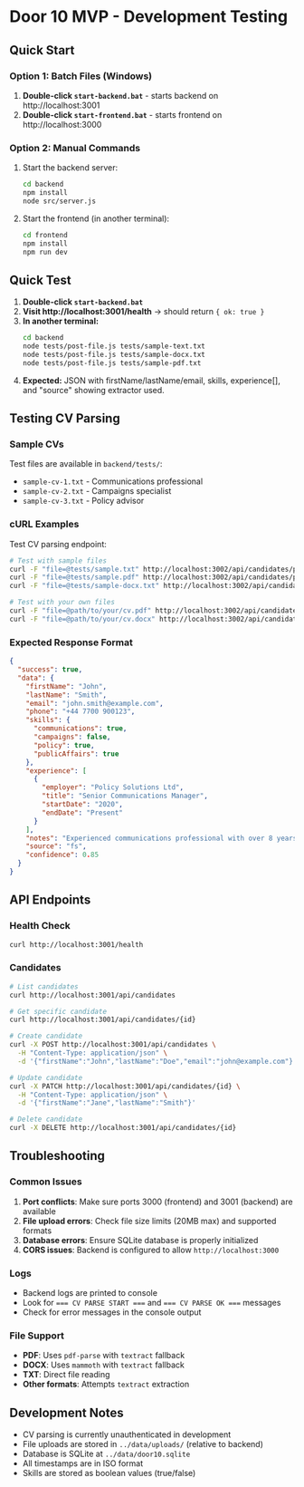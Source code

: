 # Door 10 MVP - Development Testing

## Quick Start

### Option 1: Batch Files (Windows)
1. **Double-click `start-backend.bat`** - starts backend on http://localhost:3001
2. **Double-click `start-frontend.bat`** - starts frontend on http://localhost:3000

### Option 2: Manual Commands
1. Start the backend server:
   ```bash
   cd backend
   npm install
   node src/server.js
   ```

2. Start the frontend (in another terminal):
   ```bash
   cd frontend
   npm install
   npm run dev
   ```

## Quick Test
1. **Double-click `start-backend.bat`**
2. **Visit http://localhost:3001/health** → should return `{ ok: true }`
3. **In another terminal:**
   ```bash
   cd backend
   node tests/post-file.js tests/sample-text.txt
   node tests/post-file.js tests/sample-docx.txt
   node tests/post-file.js tests/sample-pdf.txt
   ```
4. **Expected:** JSON with firstName/lastName/email, skills, experience[], and "source" showing extractor used.

## Testing CV Parsing

### Sample CVs
Test files are available in `backend/tests/`:
- `sample-cv-1.txt` - Communications professional
- `sample-cv-2.txt` - Campaigns specialist  
- `sample-cv-3.txt` - Policy advisor

### cURL Examples

Test CV parsing endpoint:
```bash
# Test with sample files
curl -F "file=@tests/sample.txt" http://localhost:3002/api/candidates/parse-cv
curl -F "file=@tests/sample.pdf" http://localhost:3002/api/candidates/parse-cv
curl -F "file=@tests/sample-docx.txt" http://localhost:3002/api/candidates/parse-cv

# Test with your own files
curl -F "file=@path/to/your/cv.pdf" http://localhost:3002/api/candidates/parse-cv
curl -F "file=@path/to/your/cv.docx" http://localhost:3002/api/candidates/parse-cv
```

### Expected Response Format
```json
{
  "success": true,
  "data": {
    "firstName": "John",
    "lastName": "Smith",
    "email": "john.smith@example.com",
    "phone": "+44 7700 900123",
    "skills": {
      "communications": true,
      "campaigns": false,
      "policy": true,
      "publicAffairs": true
    },
    "experience": [
      {
        "employer": "Policy Solutions Ltd",
        "title": "Senior Communications Manager",
        "startDate": "2020",
        "endDate": "Present"
      }
    ],
    "notes": "Experienced communications professional with over 8 years...",
    "source": "fs",
    "confidence": 0.85
  }
}
```

## API Endpoints

### Health Check
```bash
curl http://localhost:3001/health
```

### Candidates
```bash
# List candidates
curl http://localhost:3001/api/candidates

# Get specific candidate
curl http://localhost:3001/api/candidates/{id}

# Create candidate
curl -X POST http://localhost:3001/api/candidates \
  -H "Content-Type: application/json" \
  -d '{"firstName":"John","lastName":"Doe","email":"john@example.com"}'

# Update candidate
curl -X PATCH http://localhost:3001/api/candidates/{id} \
  -H "Content-Type: application/json" \
  -d '{"firstName":"Jane","lastName":"Smith"}'

# Delete candidate
curl -X DELETE http://localhost:3001/api/candidates/{id}
```

## Troubleshooting

### Common Issues

1. **Port conflicts**: Make sure ports 3000 (frontend) and 3001 (backend) are available
2. **File upload errors**: Check file size limits (20MB max) and supported formats
3. **Database errors**: Ensure SQLite database is properly initialized
4. **CORS issues**: Backend is configured to allow `http://localhost:3000`

### Logs
- Backend logs are printed to console
- Look for `=== CV PARSE START ===` and `=== CV PARSE OK ===` messages
- Check for error messages in the console output

### File Support
- **PDF**: Uses `pdf-parse` with `textract` fallback
- **DOCX**: Uses `mammoth` with `textract` fallback  
- **TXT**: Direct file reading
- **Other formats**: Attempts `textract` extraction

## Development Notes

- CV parsing is currently unauthenticated in development
- File uploads are stored in `../data/uploads/` (relative to backend)
- Database is SQLite at `../data/door10.sqlite`
- All timestamps are in ISO format
- Skills are stored as boolean values (true/false)

